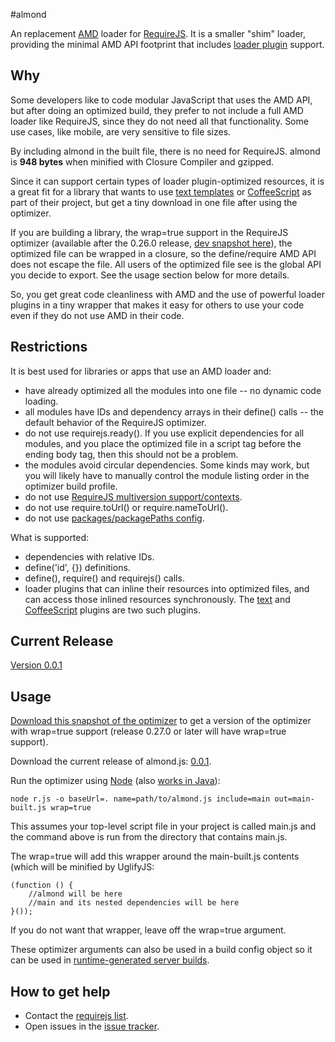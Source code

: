 #almond

An replacement [AMD](https://github.com/amdjs/amdjs-api/wiki/AMD) loader for
[RequireJS](http://requirejs.org). It is a smaller "shim" loader, providing the
minimal AMD API footprint that includes [loader plugin](http://requirejs.org/docs/plugins.html) support.

## Why

Some developers like to code modular JavaScript that uses the AMD API, but after doing an optimized build,
they prefer to not include a full AMD loader like RequireJS, since they do not need all that functionality.
Some use cases, like mobile, are very sensitive to file sizes.

By including almond in the built file, there is no need for RequireJS.
almond is **948 bytes** when minified with Closure Compiler and gzipped.

Since it can support certain types of loader plugin-optimized resources, it is a great
fit for a library that wants to use [text templates](http://requirejs.org/docs/api.html#text)
or [CoffeeScript](https://github.com/jrburke/require-cs) as part of
their project, but get a tiny download in one file after using the optimizer.

If you are building a library, the wrap=true support in the RequireJS optimizer
(available after the 0.26.0 release, [dev snapshot here](https://raw.github.com/jrburke/r.js/master/dist/r-20110821.js)),
the optimized file can be wrapped in a closure, so the define/require AMD API does not
escape the file. All users of the optimized file see is the global API you decide
to export. See the usage section below for more details.

So, you get great code cleanliness with AMD and the use of powerful loader plugins
in a tiny wrapper that makes it easy for others to use your code even if they do not use AMD
in their code.

## Restrictions

It is best used for libraries or apps that use an AMD loader and:

* have already optimized all the modules into one file -- no dynamic code loading.
* all modules have IDs and dependency arrays in their define() calls -- the default behavior of the RequireJS optimizer.
* do not use requirejs.ready(). If you use explicit dependencies for all modules, and you place
the optimized file in a script tag before the ending body tag, then this should not be a problem.
* the modules avoid circular dependencies. Some kinds may work, but you will likely have to manually control
the module listing order in the optimizer build profile.
* do not use [RequireJS multiversion support/contexts](http://requirejs.org/docs/api.html#multiversion).
* do not use require.toUrl() or require.nameToUrl().
* do not use [packages/packagePaths config](http://requirejs.org/docs/api.html#packages).

What is supported:

* dependencies with relative IDs.
* define('id', {}) definitions.
* define(), require() and requirejs() calls.
* loader plugins that can inline their resources into optimized files, and
can access those inlined resources synchronously. The [text](http://requirejs.org/docs/api.html#text)
and [CoffeeScript](https://github.com/jrburke/require-cs) plugins are two such plugins.


## Current Release

[Version 0.0.1](https://github.com/jrburke/almond/tree/master/dist/almond-0.0.1.js)

## Usage

[Download this snapshot of the optimizer](https://raw.github.com/jrburke/r.js/master/dist/r-20110821.js)
to get a version of the optimizer with wrap=true support
(release 0.27.0 or later will have wrap=true support).

Download the current release of almond.js: [0.0.1](https://github.com/jrburke/almond/tree/master/dist/almond-0.0.1.js).

Run the optimizer using [Node](http://nodejs.org) (also [works in Java](https://github.com/jrburke/r.js/blob/master/README.md)):

    node r.js -o baseUrl=. name=path/to/almond.js include=main out=main-built.js wrap=true

This assumes your top-level script file in your project is called main.js and the command
above is run from the directory that contains main.js.

The wrap=true will add this wrapper around the main-built.js contents (which will be minified by UglifyJS:

    (function () {
        //almond will be here
        //main and its nested dependencies will be here
    }());

If you do not want that wrapper, leave off the wrap=true argument.

These optimizer arguments can also be used in a build config object so it can be used
in [runtime-generated server builds](https://github.com/jrburke/r.js/blob/master/build/tests/http/httpBuild.js).

## How to get help

* Contact the [requirejs list](https://groups.google.com/group/requirejs).
* Open issues in the [issue tracker](https://github.com/jrburke/almond/issues).
